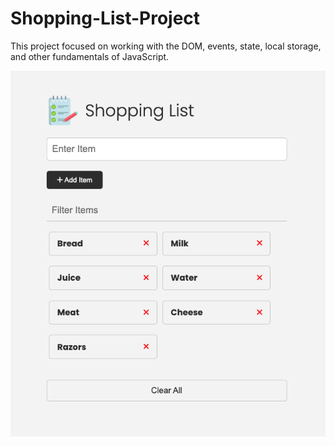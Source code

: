 # Shopping-List-Project
This project focused on working with the DOM, events, state, local storage, and other fundamentals of JavaScript.

![image alt](https://github.com/skongonda/Shopping-List-Project/blob/f55bf0ea0bbf91372c68fa89cc9d7027e8b4cd97/Images/screen.png)

